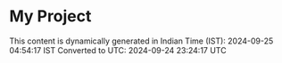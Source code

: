 # My Project

This content is dynamically generated in Indian Time (IST): 2024-09-25 04:54:17 IST
Converted to UTC: 2024-09-24 23:24:17 UTC
